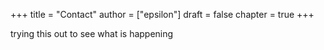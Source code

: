 +++
title = "Contact"
author = ["epsilon"]
draft = false
chapter = true
+++

trying this out to see what is happening
